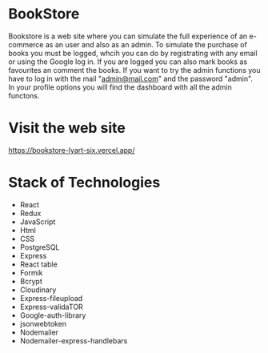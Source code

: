 # BookStore
Bookstore is a web site where you can simulate the full experience of an e-commerce as an user and also as an admin.
To simulate the purchase of books you must be logged, whcih you can do by registrating with any email or using the Google log in. If you are logged you can also mark books as favourites an comment the books.
If you want to try the admin functions you have to log in with the mail "admin@mail.com" and the password "admin". In your profile options you will find the dashboard with all the admin functons.

# Visit the web site
https://bookstore-lyart-six.vercel.app/

# Stack of Technologies
* React
* Redux
* JavaScript
* Html
* CSS
* PostgreSQL
* Express
* React table
* Formik
* Bcrypt 
* Cloudinary
* Express-fileupload
* Express-validaTOR
* Google-auth-library
* jsonwebtoken
* Nodemailer
* Nodemailer-express-handlebars
